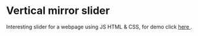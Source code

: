 # Vertical mirror slider

Interesting slider for a webpage using JS HTML & CSS, for demo click <a href = "https://jsfiddle.net/Khan030/3bdm7ng5/2/" target='blank'> here </a>.